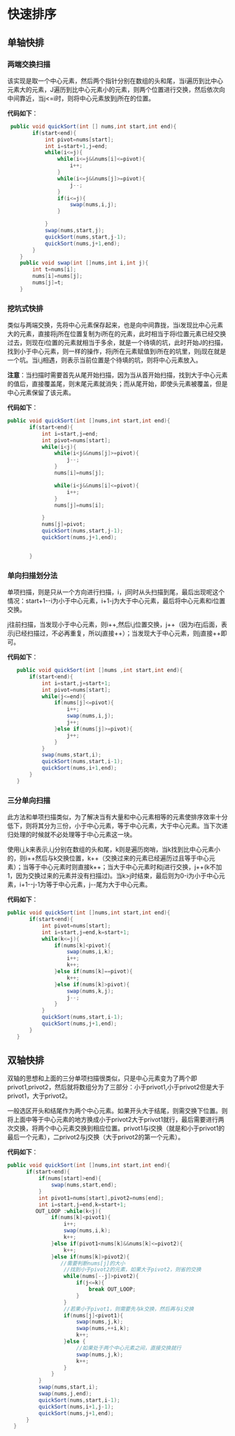 # 快速排序

## 单轴快排

### 两端交换扫描

该实现是取一个中心元素，然后两个指针分别在数组的头和尾，当i遍历到比中心元素大的元素，J遍历到比中心元素小的元素，则两个位置进行交换，然后依次向中间靠近，当j<=i时，则将中心元素放到j所在的位置。

**代码如下**：

```java
 public void quickSort(int [] nums,int start,int end){
        if(start<end){
            int pivot=nums[start];
            int i=start+1,j=end;
            while(i<=j){
                while(i<=j&&nums[i]<=pivot){
                    i++;
                }
                while(i<=j&&nums[j]>=pivot){
                    j--;
                }
                if(i<=j){
                    swap(nums,i,j);
                }

            }
            swap(nums,start,j);
            quickSort(nums,start,j-1);
            quickSort(nums,j+1,end);
        }
    }
    public void swap(int []nums,int i,int j){
        int t=nums[i];
        nums[i]=nums[j];
        nums[j]=t;
    }
```



### 挖坑式快排

类似与两端交换，先将中心元素保存起来，也是向中间靠拢，当i发现比中心元素大的元素，直接将j所在位置复制为i所在的元素，此时相当于将i位置元素已经交换过去，则现在i位置的元素就相当于多余，就是一个待填的坑，此时开始J的扫描，找到小于中心元素，则一样的操作，将j所在元素赋值到i所在的坑里，则j现在就是一个坑。当i,j相遇，则表示当前位置是个待填的坑，则将中心元素放入。

**注意**：当扫描时需要首先从尾开始扫描，因为当从首开始扫描，找到大于中心元素的值后，直接覆盖尾，则末尾元素就消失；而从尾开始，即使头元素被覆盖，但是中心元素保留了该元素。

**代码如下**：

```java
public void quickSort(int []nums,int start,int end){
       if(start<end){
           int i=start,j=end;
           int pivot=nums[start];
           while(i<j){
               while(i<j&&nums[j]>=pivot){
                   j--;
               }
               nums[i]=nums[j];

               while(i<j&&nums[i]<=pivot){
                   i++;
               }
               nums[j]=nums[i];

           }
           nums[j]=pivot;
           quickSort(nums,start,j-1);
           quickSort(nums,j+1,end);


       }
```



### 单向扫描划分法

单项扫描，则是只从一个方向进行扫描，i，j同时从头扫描到尾，最后出现呢这个情况：start+1--i为小于中心元素，i+1-j为大于中心元素，最后将中心元素和i位置交换。

j往前扫描，当发现小于中心元素，则i++,然后i,j位置交换，j++（因为i在j后面，表示j已经扫描过，不必再重复，所以j直接++）；当发现大于中心元素，则j直接++即可。

**代码如下**：

```java
   public void quickSort(int []nums ,int start,int end){
       if(start<end){
           int i=start,j=start+1;
           int pivot=nums[start];
           while(j<=end){
               if(nums[j]<=pivot){
                   i++;
                   swap(nums,i,j);
                   j++;
               }else if(nums[j]>=pivot){
                   j++;
               }
           }
           swap(nums,start,i);
           quickSort(nums,start,i-1);
           quickSort(nums,i+1,end);
       }
   }
```



### 三分单向扫描

此方法和单项扫描类似，为了解决当有大量和中心元素相等的元素使排序效率十分低下，则将其分为三份，小于中心元素，等于中心元素，大于中心元素。当下次递归处理的时候就不必处理等于中心元素这一块。

使用i,j,k来表示,i,j分别在数组的头和尾，k则是遍历岗哨，当k找到比中心元素小的，则i++然后与k交换位置，k++（交换过来的元素已经遍历过且等于中心元素）；当等于中心元素时则直接k++；当大于中心元素时和j进行交换，j++(k不加1，因为交换过来的元素并没有扫描过)。当k>j时结束，最后则为0-i为小于中心元素，i+1--j-1为等于中心元素，j--尾为大于中心元素。

**代码如下**：

```java
public void quickSort(int []nums,int start,int end){
       if(start<end){
           int pivot=nums[start];
           int i=start,j=end,k=start+1;
           while(k<=j){
               if(nums[k]<pivot){
                   swap(nums,i,k);
                   i++;
                   k++;
               }else if(nums[k]==pivot){
                   k++;
               }else if(nums[k]>pivot){
                   swap(nums,k,j);
                   j--;
               }
           }
           quickSort(nums,start,i-1);
           quickSort(nums,j+1,end);
       }
   }
```



## 双轴快排

双轴的思想和上面的三分单项扫描很类似，只是中心元素变为了两个即privot1,privot2，然后就将数组分为了三部分：小于privot1,小于privot2但是大于privot1，大于privot2。

一般选区开头和结尾作为两个中心元素。如果开头大于结尾，则需交换下位置。则将上面中等于中心元素的地方换成小于privot2大于privot1就行，最后需要进行两次交换，将两个中心元素交换到相应位置。privot1与i交换（就是和小于privot1的最后一个元素），二privot2与j交换（大于privot2的第一个元素）。

**代码如下**：

```java 
public void quickSort(int []nums,int start,int end){
      if(start<end){
          if(nums[start]>end){
              swap(nums,start,end);
          }
          int pivot1=nums[start],pivot2=nums[end];
          int i=start,j=end,k=start+1;
         OUT_LOOP :while(k<j){
              if(nums[k]<pivot1){
                  i++;
                  swap(nums,i,k);
                  k++;
              }else if(pivot1<nums[k]&&nums[k]<=pivot2){
                  k++;
              }else if(nums[k]>pivot2){
                 //需要判断nums[j]的大小
                  //找到小于pivot2的元素，如果大于pivot2，则省的交换
                  while(nums[--j]>pivot2){
                      if(j<=k){
                          break OUT_LOOP;
                      }
                  }
                  //若果小于pivot1，则需要先与k交换，然后再与i交换
                  if(nums[j]<pivot1){
                      swap(nums,j,k);
                      swap(nums,++i,k);
                      k++;
                  }else {
                      //如果处于两个中心元素之间，直接交换就行
                      swap(nums,j,k);
                      k++;
                  }
              }
          }
          swap(nums,start,i);
          swap(nums,j,end);
          quickSort(nums,start,i-1);
          quickSort(nums,i+1,j-1);
          quickSort(nums,j+1,end);
      }
  }
```























































